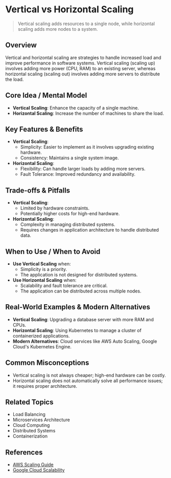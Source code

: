 # Vertical vs Horizontal Scaling

> Vertical scaling adds resources to a single node, while horizontal scaling adds more nodes to a system.

## Overview
Vertical and horizontal scaling are strategies to handle increased load and improve performance in software systems. Vertical scaling (scaling up) involves adding more power (CPU, RAM) to an existing server, whereas horizontal scaling (scaling out) involves adding more servers to distribute the load.

## Core Idea / Mental Model
- **Vertical Scaling**: Enhance the capacity of a single machine.
- **Horizontal Scaling**: Increase the number of machines to share the load.

## Key Features & Benefits
- **Vertical Scaling**:
  - Simplicity: Easier to implement as it involves upgrading existing hardware.
  - Consistency: Maintains a single system image.
- **Horizontal Scaling**:
  - Flexibility: Can handle larger loads by adding more servers.
  - Fault Tolerance: Improved redundancy and availability.

## Trade-offs & Pitfalls
- **Vertical Scaling**:
  - Limited by hardware constraints.
  - Potentially higher costs for high-end hardware.
- **Horizontal Scaling**:
  - Complexity in managing distributed systems.
  - Requires changes in application architecture to handle distributed data.

## When to Use / When to Avoid
- **Use Vertical Scaling** when:
  - Simplicity is a priority.
  - The application is not designed for distributed systems.
- **Use Horizontal Scaling** when:
  - Scalability and fault tolerance are critical.
  - The application can be distributed across multiple nodes.

## Real-World Examples & Modern Alternatives
- **Vertical Scaling**: Upgrading a database server with more RAM and CPUs.
- **Horizontal Scaling**: Using Kubernetes to manage a cluster of containerized applications.
- **Modern Alternatives**: Cloud services like AWS Auto Scaling, Google Cloud's Kubernetes Engine.

## Common Misconceptions
- Vertical scaling is not always cheaper; high-end hardware can be costly.
- Horizontal scaling does not automatically solve all performance issues; it requires proper architecture.

## Related Topics
- Load Balancing
- Microservices Architecture
- Cloud Computing
- Distributed Systems
- Containerization

## References
- [AWS Scaling Guide](https://aws.amazon.com/autoscaling/)
- [Google Cloud Scalability](https://cloud.google.com/solutions/scalable-and-resilient-apps)